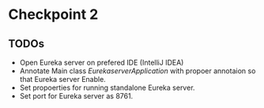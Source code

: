 # __Checkpoint 2__ #  

## TODOs ##  

* Open Eureka server on prefered IDE (IntelliJ IDEA)  
* Annotate Main class _EurekaserverApplication_ with propoer annotaion so that Eureka server Enable.  
* Set propoerties for running standalone Eureka server.  
* Set port for Eureka server as 8761.  



